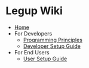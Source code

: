# Legup Wiki
* [Home][home]
* For Developers
    * [Programming Principles][principles]
    * [Developer Setup Guide][dev_setup]
* For End Users
    * [User Setup Guide][user_setup]

[home]: https://github.com/Bram-Hub/Legup/wiki
[principles]: https://github.com/Bram-Hub/Legup/wiki/Programming-Principles
[dev_setup]: https://github.com/Bram-Hub/Legup/wiki/Programming-Setup-Guide
[user_setup]: https://github.com/Bram-Hub/Legup/wiki/User-Setup-Guide